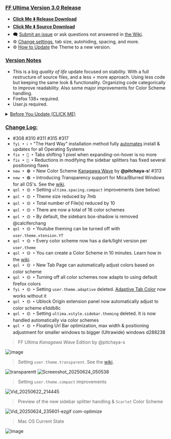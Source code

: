 ### <ins> FF Ultima Version 3.0 Release
- **[Click Me ⬇️ Release Download](https://github.com/soulhotel/FF-ULTIMA/releases/download/3.0/ffultima3.0.zip)**
- **[Click Me ⬇️ Source Download](https://github.com/soulhotel/FF-ULTIMA/archive/refs/heads/main.zip)**
- 🗨️ [Submit an issue](https://github.com/soulhotel/FF-ULTIMA/issues/new/choose) or ask questions not answered in [the Wiki](https://github.com/soulhotel/FF-ULTIMA/wiki).
- ⚙️ [Change settings](https://github.com/soulhotel/FF-ULTIMA/wiki/Settings), tab size, autohiding, spacing, and more.
- ⚙️ [How to Update](https://github.com/soulhotel/FF-ULTIMA/wiki/How-to-Update-the-Theme) the Theme to a new version.
  
### <ins> Version Notes
- This is a big *quality of life* update focused on stability. With a full restructure of source files, and a less = more approach. Using less code but keeping the same look & functionality. Organizing code categorically to improve readability. Also some major improvements for Color Scheme handling.
- Firefox 138+ required.
- User.js required.
<!--
- User.js required. 
- User.js not required.
- User.js (recommended) not required. 
-->

<details><summary><ins>Before You Update (CLICK ME)</summary>

>
- Returning Users: **User.js is Required** for this update. To help avoid confusion if a setting is deleted or changed. The about:config page now notifies you when an old/deleted/renamed setting is detected.

https://github.com/user-attachments/assets/e0dfb849-cf89-4818-b196-118757e85c4a

<img src="https://github.com/user-attachments/assets/5dfaa05b-d838-4f5b-9883-148708ba714a" width="50%" />

</details>

### <ins> Change Log:
- #308 #310 #311 #315 #317
- `fyi • ℹ️ •` "The Hard Way" installation method fully [automates](https://github.com/soulhotel/FF-ULTIMA?tab=readme-ov-file#installation) install & updates for all Operating Systems
- `fix • 🔴 •` Tabs shifting 1 pixel when expanding-on-hover is no more
- `fix • 🔴 •` Reductions in modifying the sidebar splitters has fixed several positioning flaws
- `new • 🟢 •` New Color Scheme [Kanagawa Wave](https://github.com/soulhotel/FF-ULTIMA/tree/main/theme/color-schemes/kanagawa-wave) by **@pitchaya-s**! #313
- `new • 🟢 •` Introducing Transparency support for Mica/Blurred Windows for all OS's. See the [wiki](https://github.com/soulhotel/FF-ULTIMA/wiki/Transparent-Theming).
- `qol • 🟡 •` Setting `ultima.spacing.compact` improvements (see below)
- `qol • 🟡 •` Theme size reduced by 7mb
- `qol • 🟡 •` Total number of File(s) reduced by 10
- `qol • 🟡 •` There are now a total of 16 color schemes
- `qol • 🟡 •` By default, the sidebars box-shadow is removed @calciferchang
- `qol • 🟡 •` Youtube theming can be turned off with `user.theme.xtension.YT`
- `qol • 🟡 •` Every color scheme now has a dark/light version per `user.theme`
- `qol • 🟡 •` You can create a Color Scheme in 10 minutes. Learn how in the [wiki](https://github.com/soulhotel/FF-ULTIMA/wiki/Create-a-Color-Scheme).
- `qol • 🟡 •` New Tab Page can automatically adjust colors based on color scheme
- `qol • 🟡 •` Turning off all color schemes now adapts to using default firefox colors
- `fyi • 🟡 •` Setting `user.theme.adaptive` deleted. [Adaptive Tab Color](https://github.com/soulhotel/FF-ULTIMA/wiki/Adaptive-Tab-Color-Configuration) now works without it
- `qol • 🟡 •` Ublock Origin extension panel now automatically adjust to color scheme e1ddb8c
- `qol • 🟡 •` Setting `ultima.xstyle.sidebar.theming` deleted. It is now handled automatically via color schemes
- `qol • 🟡 •` Floating Url Bar optimization, max width & positioning adjustment for smaller windows to bigger (Ultrawide) windows d288238
<!--
`fyi • ℹ️ •` 
`fix • 🔴 •` 
`new • 🟢 •` 
`qol • 🟡 •` 
`wip • ℹ️ •` 
-->

> FF Ultima *Kanagawa Wave* Edition by @pitchaya-s

![image](https://github.com/user-attachments/assets/748ab6bb-b2c9-421e-abf7-4a05415eb198)

> Setting `user.theme.transparent`. See the [wiki](https://github.com/soulhotel/FF-ULTIMA/wiki/Transparent-Theming).

![transparentt](https://github.com/user-attachments/assets/f78d6606-e194-4b48-a395-145874789575)
![Screenshot_20250624_050538](https://github.com/user-attachments/assets/3be6c64b-338a-4c65-a183-3a0ac16896b5)

> Setting `user.theme.compact` improvements

![Vid_20250622_214445](https://github.com/user-attachments/assets/0457c8ac-16c3-4e87-a4a3-03a845b5dd3a)

> Preview of the new sidebar splitter handling & `Scarlet` Color Scheme

![Vid_20250624_235601-ezgif com-optimize](https://github.com/user-attachments/assets/b2edb724-efc2-4409-ac26-49fb3119c8aa)

> Mac OS Current State

![Image](https://github.com/user-attachments/assets/0a84886f-c471-4ce9-9bf5-9ce31073625f)
